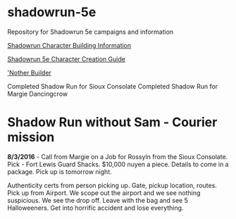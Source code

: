 # shadowrun-5e
Repository for Shadowrun 5e campaigns and information

[Shadowrun Character Building Information](http://heyomae.github.io)

[Shadowrun 5e Character Creation Guide](http://hardcoregamemode.blogspot.com/2014/07/shadowrun-5th-edition-character.html)

['Nother Builder](http://app.srgen.net/character/)




Completed Shadow Run for Sioux Consolate
Completed Shadow Run for Margie Dancingcrow

# Shadow Run without Sam - Courier mission
**8/3/2016** - Call from Margie on a Job for Rossyln from the Sioux Consolate. Pick - Fort Lewis Guard Shacks. $10,000 nuyen a piece. Details to come in a package. Pick up is tomorrow night. 

Authenticity certs from person picking up. Gate, pickup location, routes. Pick up from Airport. We scope out the airport and we see nothing suspicious. We see the drop off. Leave with the bag and see 5 Halloweeners. Get into horrific accident and lose everything. 

